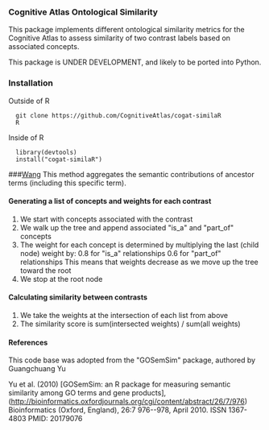 ### Cognitive Atlas Ontological Similarity

This package implements different ontological similarity metrics for the Cognitive Atlas to assess similarity of two contrast labels based on associated concepts.

This package is UNDER DEVELOPMENT, and likely to be ported into Python.

### Installation

Outside of R

      git clone https://github.com/CognitiveAtlas/cogat-similaR
      R      

Inside of R

      library(devtools)
      install("cogat-similaR")


###[Wang](http://bioinformatics.oxfordjournals.org/content/23/10/1274.full)
This method aggregates the semantic contributions of ancestor terms (including this specific term).

#### Generating a list of concepts and weights for each contrast
 1. We start with concepts associated with the contrast
 2. We walk up the tree and append associated "is_a" and "part_of" concepts
 3. The weight for each concept is determined by multiplying the last (child node) weight by:
       0.8 for "is_a" relationships
       0.6 for "part_of" relationships
       This means that weights decrease as we move up the tree toward the root
 3. We stop at the root node

#### Calculating similarity between contrasts
 1. We take the weights at the intersection of each list from above
 2. The similarity score is sum(intersected weights) / sum(all weights)


#### References
This code base was adopted from the "GOSemSim" package, authored by Guangchuang Yu 

Yu et al. (2010) [GOSemSim: an R package for measuring semantic similarity among GO terms and gene products],(http://bioinformatics.oxfordjournals.org/cgi/content/abstract/26/7/976) Bioinformatics (Oxford, England), 26:7 976--978, April 2010. ISSN 1367-4803 PMID: 20179076
